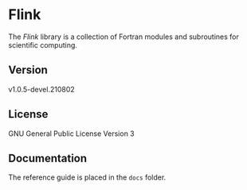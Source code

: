 # Flink

The *Flink* library is a collection of Fortran modules and subroutines for scientific computing.

## Version

v1.0.5-devel.210802

## License

GNU General Public License Version 3

## Documentation

The reference guide is placed in the `docs` folder.
